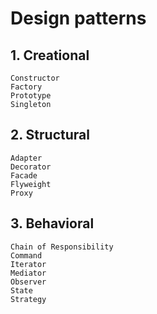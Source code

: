 # Design patterns

## 1. Creational

    Constructor
    Factory
    Prototype
    Singleton

## 2. Structural

    Adapter
    Decorator
    Facade
    Flyweight
    Proxy

## 3. Behavioral

    Chain of Responsibility
    Command
    Iterator
    Mediator
    Observer
    State
    Strategy
